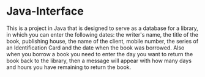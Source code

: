# Java-Interface
This is a project in Java that is designed to serve as a database for a library, in which you can enter the following dates: the writer's name, the title of the book, publishing house, the name of the client, mobile number, the series of an Identification Card and the date when the book was borrowed. Also when you borrow a book you need to enter the day you want to return the book back to the library, then a message will appear with how many days and hours you have remaining to return the book. 
